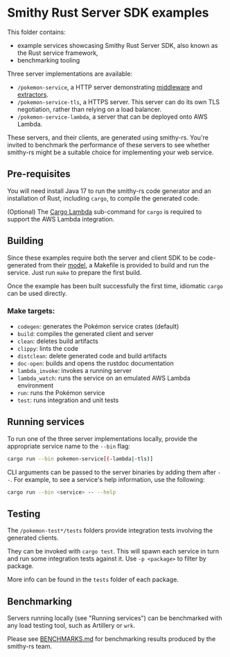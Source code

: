 # Smithy Rust Server SDK examples

This folder contains:
- example services showcasing Smithy Rust Server SDK, also known as the Rust service framework,
- benchmarking tooling

Three server implementations are available:

- `/pokemon-service`, a HTTP server demonstrating [middleware] and [extractors].
- `/pokemon-service-tls`, a HTTPS server. This server can do
   its own TLS negotiation, rather than relying on a load balancer.
- `/pokemon-service-lambda`, a server that can be deployed onto AWS Lambda.

These servers, and their clients, are generated using smithy-rs. You're invited
to benchmark the performance of these servers to see whether smithy-rs might be
a suitable choice for implementing your web service.

[middleware]: https://smithy-lang.github.io/smithy-rs/design/server/middleware.html
[extractors]: https://smithy-lang.github.io/smithy-rs/design/server/from_parts.html


## Pre-requisites

You will need install Java 17 to run the smithy-rs code generator and an
installation of Rust, including `cargo`, to compile the generated code.

(Optional) The [Cargo Lambda](https://cargo-lambda.info/) sub-command for
`cargo` is required to support the AWS Lambda integration.


## Building

Since these examples require both the server and client SDK to be code-generated
from their [model](/codegen-core/common-test-models/pokemon.smithy), a Makefile is
provided to build and run the service. Just run `make` to prepare the first
build.

Once the example has been built successfully the first time, idiomatic `cargo`
can be used directly.

### Make targets:

- `codegen`: generates the Pokémon service crates (default)
- `build`: compiles the generated client and server
- `clean`: deletes build artifacts
- `clippy`: lints the code
- `distclean`: delete generated code and build artifacts
- `doc-open`: builds and opens the rustdoc documentation
- `lambda_invoke`: invokes a running server
- `lambda_watch`: runs the service on an emulated AWS Lambda environment
- `run`: runs the Pokémon service
- `test`: runs integration and unit tests


## Running services

To run one of the three server implementations locally, provide the appropriate
service name to the `--bin` flag:

```bash
cargo run --bin pokemon-service[(-lambda|-tls)]
```

CLI arguments can be passed to the server binaries by adding them after `--`.
For example, to see a service's help information, use the following:

```bash
cargo run --bin <service> -- --help
```

## Testing

The `/pokemon-test*/tests` folders provide integration tests involving the
generated clients.

They can be invoked with `cargo test`. This will spawn each service in turn
and run some integration tests against it. Use `-p <package>` to filter by
package.

More info can be found in the `tests` folder of each package.


## Benchmarking

Servers running locally (see "Running services") can be benchmarked with any
load testing tool, such as Artillery or `wrk`.

Please see [BENCHMARKS.md](/examples/BENCHMARKS.md) for benchmarking results
produced by the smithy-rs team.
